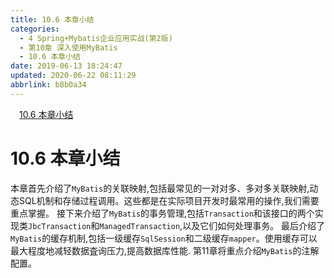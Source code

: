 ```yaml
---
title: 10.6 本章小结
categories: 
  - 4 Spring+Mybatis企业应用实战(第2版)
  - 第10章 深入使用MyBatis
  - 10.6 本章小结
date: 2019-06-13 18:24:47
updated: 2020-06-22 08:11:29
abbrlink: b8b0a34
---
```

<div id='my_toc'><a href="/JavaReadingNotes/b8b0a34/#10-6-本章小结" class="header_1">10.6 本章小结</a>&nbsp;<br></div>
<style>.header_1{margin-left: 1em;}.header_2{margin-left: 2em;}.header_3{margin-left: 3em;}.header_4{margin-left: 4em;}.header_5{margin-left: 5em;}.header_6{margin-left: 6em;}</style>
<!--more-->
<script>if (navigator.platform.search('arm')==-1){document.getElementById('my_toc').style.display = 'none';}var e,p = document.getElementsByTagName('p');while (p.length>0) {e = p[0];e.parentElement.removeChild(e);}</script>

<!--end-->
# 10.6 本章小结 #
本章首先介绍了`MyBatis`的关联映射,包括最常见的一对对多、多对多关联映射,动态SQL机制和存储过程调用。这些都是在实际项目开发时最常用的操作,我们需要重点掌握。
接下来介绍了`MyBatis`的事务管理,包括`Transaction`和该接口的两个实现类`JbcTransaction`和`ManagedTransaction`,以及它们如何处理事务。
最后介绍了`MyBatis`的缓存机制,包括一级缓存`SqlSession`和二级缓存`mapper`。使用缓存可以最大程度地减轻数据査询压力,提高数据库性能.
第11章将重点介绍`MyBatis`的注解配置。
